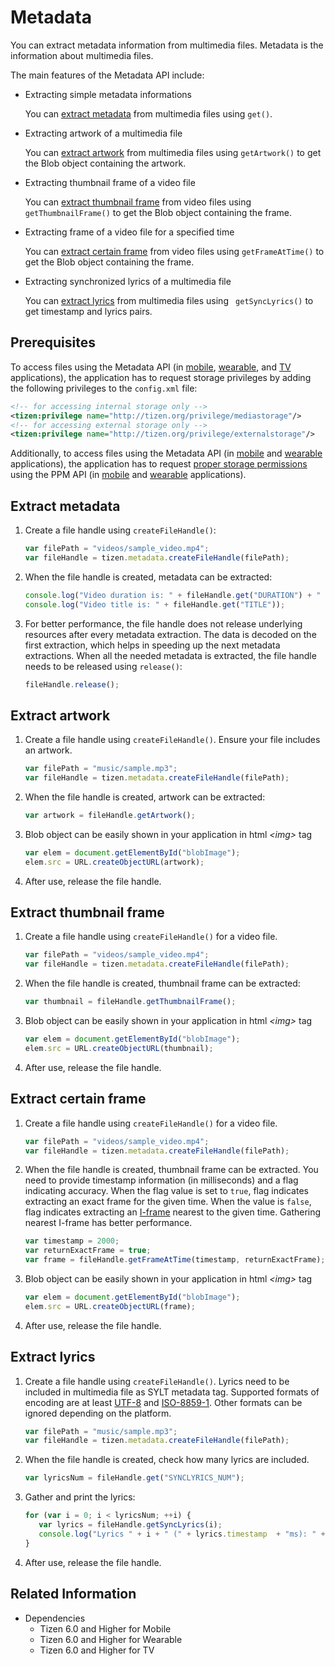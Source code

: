 # Metadata

You can extract metadata information from multimedia files. Metadata is the information about multimedia files.

The main features of the Metadata API include:

- Extracting simple metadata informations

  You can [extract metadata](#extract-metadata) from multimedia files using `get()`.

- Extracting artwork of a multimedia file

  You can [extract artwork](#extract-artwork) from multimedia files using `getArtwork()` to get the Blob object containing the artwork.

- Extracting thumbnail frame of a video file

  You can [extract thumbnail frame](#extract-thumbnail-frame) from video files using `getThumbnailFrame()` to get the Blob object containing the frame.

- Extracting frame of a video file for a specified time

  You can [extract certain frame](#extract-certain-frame) from video files using `getFrameAtTime()` to get the Blob object containing the frame.

- Extracting synchronized lyrics of a multimedia file

  You can [extract lyrics](#extract-lyrics) from multimedia files using ` getSyncLyrics()` to get timestamp and lyrics pairs.

## Prerequisites

To access files using the Metadata API (in [mobile](../../api/latest/device_api/mobile/tizen/metadata.html), [wearable](../../api/latest/device_api/wearable/tizen/metadata.html), and [TV](../../api/latest/device_api/tv/tizen/metadata.html) applications), the application has to request storage privileges by adding the following privileges to the `config.xml` file:


```xml
<!-- for accessing internal storage only -->
<tizen:privilege name="http://tizen.org/privilege/mediastorage"/>
<!-- for accessing external storage only -->
<tizen:privilege name="http://tizen.org/privilege/externalstorage"/>
```


Additionally, to access files using the Metadata API (in [mobile](../../api/latest/device_api/mobile/tizen/metadata.html) and [wearable](../../api/latest/device_api/wearable/tizen/metadata.html) applications), the application has to request [proper storage permissions](../security/privacy-related-permissions.md) using the PPM API (in [mobile](../../api/latest/device_api/mobile/tizen/ppm.html) and [wearable](../../api/latest/device_api/wearable/tizen/ppm.html) applications).


## Extract metadata

1. Create a file handle using `createFileHandle()`:

   ```javascript
   var filePath = "videos/sample_video.mp4";
   var fileHandle = tizen.metadata.createFileHandle(filePath);
   ```

2. When the file handle is created, metadata can be extracted:

   ```javascript
   console.log("Video duration is: " + fileHandle.get("DURATION") + " milliseconds");
   console.log("Video title is: " + fileHandle.get("TITLE"));
   ```

3. For better performance, the file handle does not release underlying resources after every metadata extraction. The data is decoded on the first extraction, which helps in speeding up the next metadata extractions.
When all the needed metadata is extracted, the file handle needs to be released using `release()`:

   ```javascript
   fileHandle.release();
   ```

## Extract artwork

1. Create a file handle using `createFileHandle()`. Ensure your file includes an artwork.

   ```javascript
   var filePath = "music/sample.mp3";
   var fileHandle = tizen.metadata.createFileHandle(filePath);
   ```

2. When the file handle is created, artwork can be extracted:

   ```javascript
   var artwork = fileHandle.getArtwork();
   ```

3. Blob object can be easily shown in your application in html *&lt;img&gt;* tag

   ```javascript
   var elem = document.getElementById("blobImage");
   elem.src = URL.createObjectURL(artwork);
   ```

4. After use, release the file handle.

## Extract thumbnail frame

1. Create a file handle using `createFileHandle()` for a video file.

   ```javascript
   var filePath = "videos/sample_video.mp4";
   var fileHandle = tizen.metadata.createFileHandle(filePath);
   ```

2. When the file handle is created, thumbnail frame can be extracted:

   ```javascript
   var thumbnail = fileHandle.getThumbnailFrame();
   ```

3. Blob object can be easily shown in your application in html *&lt;img&gt;* tag

   ```javascript
   var elem = document.getElementById("blobImage");
   elem.src = URL.createObjectURL(thumbnail);
   ```

4. After use, release the file handle.

## Extract certain frame

1. Create a file handle using `createFileHandle()` for a video file.

   ```javascript
   var filePath = "videos/sample_video.mp4";
   var fileHandle = tizen.metadata.createFileHandle(filePath);
   ```

2. When the file handle is created, thumbnail frame can be extracted. You need to provide timestamp information (in milliseconds) and a flag indicating accuracy. When the flag value is set to `true`, flag indicates extracting an exact frame for the given time. When the value is `false`, flag indicates extracting an <a href="https://en.wikipedia.org/wiki/Video_compression_picture_types">I-frame</a> nearest to the given time. Gathering nearest I-frame has better performance.

   ```javascript
   var timestamp = 2000;
   var returnExactFrame = true;
   var frame = fileHandle.getFrameAtTime(timestamp, returnExactFrame);
   ```

3. Blob object can be easily shown in your application in html *&lt;img&gt;* tag

   ```javascript
   var elem = document.getElementById("blobImage");
   elem.src = URL.createObjectURL(frame);
   ```

4. After use, release the file handle.

## Extract lyrics

1. Create a file handle using `createFileHandle()`. Lyrics need to be included in multimedia file as SYLT metadata tag. Supported formats of encoding are at least <a href="http://www.ietf.org/rfc/rfc2279.txt">UTF-8</a> and <a href="http://en.wikipedia.org/wiki/ISO/IEC_8859-1">ISO-8859-1</a>. Other formats can be ignored depending on the platform.

   ```javascript
   var filePath = "music/sample.mp3";
   var fileHandle = tizen.metadata.createFileHandle(filePath);
   ```

2. When the file handle is created, check how many lyrics are included.

   ```javascript
   var lyricsNum = fileHandle.get("SYNCLYRICS_NUM");
   ```

3. Gather and print the lyrics:

   ```javascript
   for (var i = 0; i < lyricsNum; ++i) {
      var lyrics = fileHandle.getSyncLyrics(i);
      console.log("Lyrics " + i + " (" + lyrics.timestamp  + "ms): " + lyrics.lyrics);
   }
   ```

4. After use, release the file handle.

## Related Information
- Dependencies
  - Tizen 6.0 and Higher for Mobile
  - Tizen 6.0 and Higher for Wearable
  - Tizen 6.0 and Higher for TV
